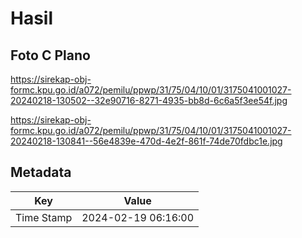 # Hasil

## Foto C Plano

https://sirekap-obj-formc.kpu.go.id/a072/pemilu/ppwp/31/75/04/10/01/3175041001027-20240218-130502--32e90716-8271-4935-bb8d-6c6a5f3ee54f.jpg

https://sirekap-obj-formc.kpu.go.id/a072/pemilu/ppwp/31/75/04/10/01/3175041001027-20240218-130841--56e4839e-470d-4e2f-861f-74de70fdbc1e.jpg


## Metadata

| Key        | Value               |
| ---------- | ------------------- |
| Time Stamp | 2024-02-19 06:16:00 |



